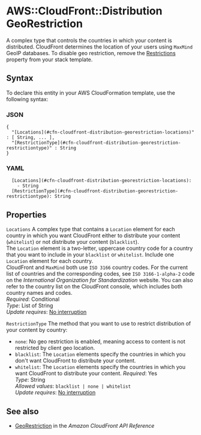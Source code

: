 # AWS::CloudFront::Distribution GeoRestriction<a name="aws-properties-cloudfront-distribution-georestriction"></a>

A complex type that controls the countries in which your content is distributed\. CloudFront determines the location of your users using `MaxMind` GeoIP databases\. To disable geo restriction, remove the [Restrictions](https://docs.aws.amazon.com/AWSCloudFormation/latest/UserGuide/aws-properties-cloudfront-distribution-distributionconfig.html#cfn-cloudfront-distribution-distributionconfig-restrictions) property from your stack template\.

## Syntax<a name="aws-properties-cloudfront-distribution-georestriction-syntax"></a>

To declare this entity in your AWS CloudFormation template, use the following syntax:

### JSON<a name="aws-properties-cloudfront-distribution-georestriction-syntax.json"></a>

```
{
  "[Locations](#cfn-cloudfront-distribution-georestriction-locations)" : [ String, ... ],
  "[RestrictionType](#cfn-cloudfront-distribution-georestriction-restrictiontype)" : String
}
```

### YAML<a name="aws-properties-cloudfront-distribution-georestriction-syntax.yaml"></a>

```
  [Locations](#cfn-cloudfront-distribution-georestriction-locations):
    - String
  [RestrictionType](#cfn-cloudfront-distribution-georestriction-restrictiontype): String
```

## Properties<a name="aws-properties-cloudfront-distribution-georestriction-properties"></a>

`Locations` <a name="cfn-cloudfront-distribution-georestriction-locations"></a>
A complex type that contains a `Location` element for each country in which you want CloudFront either to distribute your content \(`whitelist`\) or not distribute your content \(`blacklist`\)\.  
The `Location` element is a two\-letter, uppercase country code for a country that you want to include in your `blacklist` or `whitelist`\. Include one `Location` element for each country\.  
CloudFront and `MaxMind` both use `ISO 3166` country codes\. For the current list of countries and the corresponding codes, see `ISO 3166-1-alpha-2` code on the _International Organization for Standardization_ website\. You can also refer to the country list on the CloudFront console, which includes both country names and codes\.  
_Required_: Conditional  
_Type_: List of String  
_Update requires_: [No interruption](https://docs.aws.amazon.com/AWSCloudFormation/latest/UserGuide/using-cfn-updating-stacks-update-behaviors.html#update-no-interrupt)

`RestrictionType` <a name="cfn-cloudfront-distribution-georestriction-restrictiontype"></a>
The method that you want to use to restrict distribution of your content by country:

- `none`: No geo restriction is enabled, meaning access to content is not restricted by client geo location\.
- `blacklist`: The `Location` elements specify the countries in which you don't want CloudFront to distribute your content\.
- `whitelist`: The `Location` elements specify the countries in which you want CloudFront to distribute your content\.
  _Required_: Yes  
  _Type_: String  
  _Allowed values_: `blacklist | none | whitelist`  
  _Update requires_: [No interruption](https://docs.aws.amazon.com/AWSCloudFormation/latest/UserGuide/using-cfn-updating-stacks-update-behaviors.html#update-no-interrupt)

## See also<a name="aws-properties-cloudfront-distribution-georestriction--seealso"></a>

- [GeoRestriction](https://docs.aws.amazon.com/cloudfront/latest/APIReference/API_GeoRestriction.html) in the _Amazon CloudFront API Reference_
